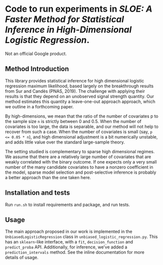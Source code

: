 # Code to run experiments in *SLOE: A Faster Method for Statistical Inference in High-Dimensional Logistic Regression*.

Not an official Google product.

## Method Introduction
This library provides statistical inference for high dimensional logistic
regression maximum likelihood, based largely on the breakthrough results from
Sur and Candès (PNAS, 2019). The challenge with applying their results is that
they depend on an unobserved signal strength quantity. Our method estimates this
quantity a leave-one-out approach approach, which we outline in a forthcoming
paper.

By high-dimensions, we mean that the ratio of the number of covariates p to the
sample size `n` is strictly between 0 and 0.5. When the number of covariates is
too large, the data is separable, and our method will not help to recover from
such a case. When the number of covariates is small (say, `p <= 0.05 * n`), and
high dimensional adjustment is a bit numerically unstable, and adds little value
over the standard large-sample theory.

The setting studied is complementary to sparse high dimensional regimes. We
assume that there are a relatively large number of covariates that are weakly
correlated with the binary outcome. If one expects only a very small number of
the many candidate covariates to have a nonzero coefficient in the model,
sparse model selection and post-selective inference is probably a better
approach than the one taken here.

## Installation and tests
Run `run.sh` to install requirements and package, and run tests.

## Usage
The main approach proposed in our work is implemented in the
`UnbiasedLogisticRegression` class in `unbiased_logistic_regression.py`. This
has an `sklearn`-like interface, with a `fit`, `decision_function` and
`predict_proba` API. Additionally, for inference, we've added a
`prediction_intervals` method. See the inline documentation for more details
of usage.
